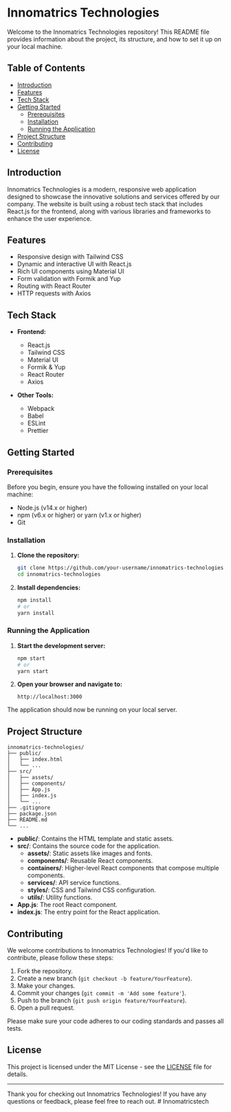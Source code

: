 # Innomatrics Technologies

Welcome to the Innomatrics Technologies repository! This README file provides information about the project, its structure, and how to set it up on your local machine.

## Table of Contents

- [Introduction](#introduction)
- [Features](#features)
- [Tech Stack](#tech-stack)
- [Getting Started](#getting-started)
  - [Prerequisites](#prerequisites)
  - [Installation](#installation)
  - [Running the Application](#running-the-application)
- [Project Structure](#project-structure)
- [Contributing](#contributing)
- [License](#license)

## Introduction

Innomatrics Technologies is a modern, responsive web application designed to showcase the innovative solutions and services offered by our company. The website is built using a robust tech stack that includes React.js for the frontend, along with various libraries and frameworks to enhance the user experience.

## Features

- Responsive design with Tailwind CSS
- Dynamic and interactive UI with React.js
- Rich UI components using Material UI
- Form validation with Formik and Yup
- Routing with React Router
- HTTP requests with Axios

## Tech Stack

- **Frontend:**
  - React.js
  - Tailwind CSS
  - Material UI
  - Formik & Yup
  - React Router
  - Axios

- **Other Tools:**
  - Webpack
  - Babel
  - ESLint
  - Prettier

## Getting Started

### Prerequisites

Before you begin, ensure you have the following installed on your local machine:

- Node.js (v14.x or higher)
- npm (v6.x or higher) or yarn (v1.x or higher)
- Git

### Installation

1. **Clone the repository:**

   ```sh
   git clone https://github.com/your-username/innomatrics-technologies.git
   cd innomatrics-technologies
   ```

2. **Install dependencies:**

   ```sh
   npm install
   # or
   yarn install
   ```

### Running the Application

1. **Start the development server:**

   ```sh
   npm start
   # or
   yarn start
   ```

2. **Open your browser and navigate to:**

   ```
   http://localhost:3000
   ```

The application should now be running on your local server.

## Project Structure

```
innomatrics-technologies/
├── public/
│   ├── index.html
│   └── ...
├── src/
│   ├── assets/
│   ├── components/
│   ├── App.js
│   ├── index.js
│   └── ...
├── .gitignore
├── package.json
├── README.md
└── ...
```

- **public/**: Contains the HTML template and static assets.
- **src/**: Contains the source code for the application.
  - **assets/**: Static assets like images and fonts.
  - **components/**: Reusable React components.
  - **containers/**: Higher-level React components that compose multiple components.
  - **services/**: API service functions.
  - **styles/**: CSS and Tailwind CSS configuration.
  - **utils/**: Utility functions.
- **App.js**: The root React component.
- **index.js**: The entry point for the React application.

## Contributing

We welcome contributions to Innomatrics Technologies! If you'd like to contribute, please follow these steps:

1. Fork the repository.
2. Create a new branch (`git checkout -b feature/YourFeature`).
3. Make your changes.
4. Commit your changes (`git commit -m 'Add some feature'`).
5. Push to the branch (`git push origin feature/YourFeature`).
6. Open a pull request.

Please make sure your code adheres to our coding standards and passes all tests.

## License

This project is licensed under the MIT License - see the [LICENSE](LICENSE) file for details.

---

Thank you for checking out Innomatrics Technologies! If you have any questions or feedback, please feel free to reach out.
#   I n n o m a t r i c s t e c h  
 